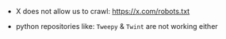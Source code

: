 - X does not allow us to crawl: https://x.com/robots.txt

- python repositories like: `Tweepy` & `Twint` are not working either
